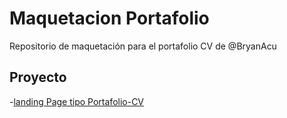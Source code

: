 #  Maquetacion Portafolio
Repositorio de maquetación para el  portafolio CV de @BryanAcu

## Proyecto
-[landing Page tipo Portafolio-CV](https://github.com/brayanbaad/Maquetacion-CV/Portafolio-CV)